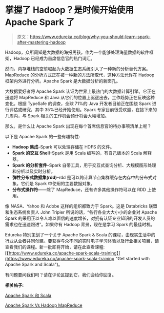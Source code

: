 # 掌握了 Hadoop？是时候开始使用 Apache Spark 了

> 原文：<https://www.edureka.co/blog/why-you-should-learn-spark-after-mastering-hadoop>

Hadoop，众所周知是大数据的海报男孩。作为一个能够处理海量数据的软件框架，Hadoop 已经成为首席信息官的热门词汇。

然而，内存堆栈的空前崛起为大数据生态系统引入了一种新的分析替代方案。MapReduce 的分析方式正在被一种新的方法所取代，这种方法允许在 Hadoop 框架内外进行分析。Apache Spark 是大数据分析的新面孔。

大数据爱好者将 Apache Spark 认证为世界上最热门的大数据计算引擎。它正在迅速将 MapReduce 和 Java 从它们的位置上驱逐出去，工作趋势正在反映这种变化。根据 TypeSafe 的调查，全球 71%的 Java 开发者目前正在围绕 Spark 进行评估或研究，其中 35%已经开始使用。Spark 专家目前很受欢迎，在接下来的几周内，与 Spark 相关的工作机会预计将会大幅增加。

那么，是什么让 Apache Spark 出现在每个首席信息官的待办事项清单上呢？

以下是 Apache Spark 的一些有趣特性:

*   **Hadoop 集成**–Spark 可以处理存储在 HDFS 的文件。
*   **Spark 的交互 Shell**–Spark 是用 Scala 编写的，有自己版本的 Scala 解释器。
*   **Spark 的分析套件**–Spark 自带工具，用于交互式查询分析、大规模图形处理和分析以及实时分析。
*   **弹性分布式数据集(rdd)**–rdd 是可以跨计算节点集群缓存在内存中的分布式对象。它们是 Spark 中使用的主要数据对象。
*   **分布式操作符**——除了 MapReduce，还有许多其他操作符可以在 RDD 上使用。

像 NASA、Yahoo 和 Adobe 这样的组织都致力于 Spark。这是 Databricks 联盟和生态系统负责人 John Tripier 所说的话，“各行各业大大小小的企业对 Apache Spark 的采用正以令人难以置信的速度增长，对拥有认证专业知识的开发人员的需求也在迅速跟进”。如果你有 Hadoop 背景，现在是学习 Spark 的最佳时机。

Edureka 特别策划了一个关于 Apache Spark & Scala 的课程，由现实生活中的行业从业者共同创建。要获得与众不同的实时电子学习体验以及行业相关项目，请查看我们的课程。新一批即将开始，请在此查看课程:[【https://www.edureka.co/apache-spark-scala-training】](https://www.edureka.co/apache-spark-scala-training "Get started with Apache Spark and Scala")。

有问题要问我们吗？请在评论区提到它，我们会给你回复。

**相关帖子:**

[Apache Spark 和 Scala](https://www.edureka.co/apache-spark-scala-training "Get started with Apache Spark and Scala")

[Apache Spark Vs Hadoop MapReduce](https://www.edureka.co/blog/apache-spark-vs-hadoop-mapreduce "Apache Spark Vs Hadoop MapReduce")